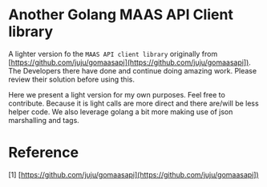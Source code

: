 # Another Golang MAAS API Client library

A lighter version fo the `MAAS API client library` originally from [https://github.com/juju/gomaasapi](https://github.com/juju/gomaasapi]).
The Developers there have done and continue doing amazing work. Please review their solution before using this.


Here we present a light version for my own purposes. Feel free to contribute. Because it is light
calls are more direct and there are/will be less helper code. We also leverage golang a bit more
making use of json marshalling and tags.

# Reference

[1] [https://github.com/juju/gomaasapi](https://github.com/juju/gomaasapi])